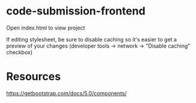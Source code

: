 # code-submission-frontend
Open index.html to view project

If editing stylesheet, be sure to disable caching so it's easier to get a preview of your changes (developer tools -> network -> "Disable caching" checkbox)

# Resources
https://getbootstrap.com/docs/5.0/components/
